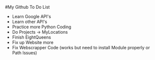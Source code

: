 #My Github To Do List

* Learn Google API's
* Learn other API's
* Practice more Python Coding
* Do Projects -> MyLocations 
* Finish EightQueens
* Fix up Website more
* Fix Webscrapper Code (works but need to install Module properly or Path Issues)
